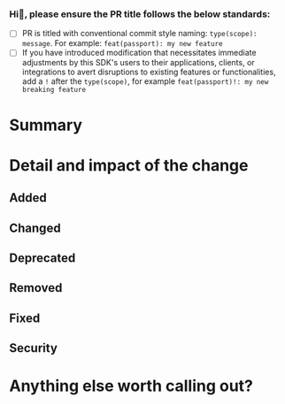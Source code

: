 ### Hi👋, please ensure the PR title follows the below standards:
<!-- This will allow for auto-generated changelog entries in Github releases -->
<!-- Valid types: feat, fix, refactor, style, test, docs, build, ops, chore -->
<!-- refactor, style, test, docs, build, ops, chore types won't be included in changelogs -->
- [ ] PR is titled with conventional commit style naming: `type(scope): message`. For example: `feat(passport): my new feature`
- [ ] If you have introduced modification that necessitates immediate adjustments by this SDK's users to their applications, clients, or integrations to avert disruptions to existing features or functionalities, add a `!` after the `type(scope)`, for example `feat(passport)!: my new breaking feature`

# Summary
<!-- Keep it short. This is publicly viewable as part of the Changelog / Releases. -->

# Detail and impact of the change
<!-- Remove any sub-sections below that are not applicable -->
## Added 
<!-- Section for new features. -->

## Changed
<!-- Section for changes in existing functionality. -->

## Deprecated
<!-- Section for soon-to-be removed features. -->

## Removed
<!-- Section for now removed features. -->

## Fixed
<!-- Section for any bug fixes. -->

## Security
<!-- Section in case of vulnerabilities. -->

# Anything else worth calling out?
<!-- Useful tips, gotchas, trade-offs made to the reviewers. -->
